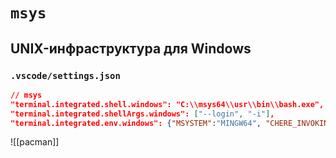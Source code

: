 # `msys`
## UNIX-инфраструктура для Windows

### `.vscode/settings.json`

```json
// msys
"terminal.integrated.shell.windows": "C:\\msys64\\usr\\bin\\bash.exe",
"terminal.integrated.shellArgs.windows": ["--login", "-i"],
"terminal.integrated.env.windows": {"MSYSTEM":"MINGW64", "CHERE_INVOKING":"1"},
```

![[pacman]]
